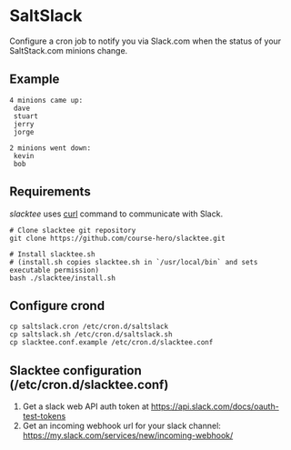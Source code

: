SaltSlack
=========

Configure a cron job to notify you via Slack.com when the status of your SaltStack.com minions change.

Example
-------

```
4 minions came up:
 dave
 stuart
 jerry
 jorge 
```

```
2 minions went down:
 kevin
 bob
```

Requirements
------------

*slacktee* uses [curl](http://curl.haxx.se/) command to communicate with Slack.

```
# Clone slacktee git repository
git clone https://github.com/course-hero/slacktee.git

# Install slacktee.sh
# (install.sh copies slacktee.sh in `/usr/local/bin` and sets executable permission)
bash ./slacktee/install.sh
```

Configure crond
---------------

```
cp saltslack.cron /etc/cron.d/saltslack
cp saltslack.sh /etc/cron.d/saltslack.sh
cp slacktee.conf.example /etc/cron.d/slacktee.conf
```

Slacktee configuration (/etc/cron.d/slacktee.conf)
--------------------------------------------------

1. Get a slack web API auth token at https://api.slack.com/docs/oauth-test-tokens
2. Get an incoming webhook url for your slack channel: https://my.slack.com/services/new/incoming-webhook/

